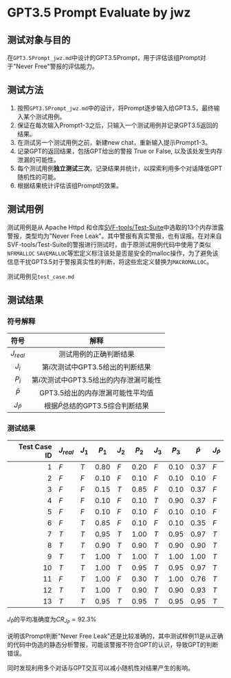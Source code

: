 # GPT3.5 Prompt Evaluate by jwz

## 测试对象与目的

在`GPT3.5Prompt_jwz.md`中设计的GPT3.5Prompt，用于评估该组Prompt对于"Never Free"警报的评估能力。

## 测试方法

1. 按照`GPT3.5Prompt_jwz.md`中的设计，将Prompt逐步输入给GPT3.5，最终输入某个测试用例。
2. 保证在每次输入Prompt1-3之后，只输入一个测试用例并记录GPT3.5返回的结果。
3. 在测试另一个测试用例之前，新建new chat，重新输入提示Prompt1-3。
4. 记录GPT的返回结果，包括GPT给出的警报 True or False, 以及该处发生内存泄漏的可能性。
5. 每个测试用例**独立测试三次**，记录结果并统计，以探索利用多个对话降低GPT随机性的可能。
6. 根据结果统计评估该组Prompt的效果。

## 测试用例

测试用例是从 Apache Httpd 和仓库[SVF-tools/Test-Suite](https://github.com/SVF-tools/Test-Suite/tree/master)中选取的13个内存泄露警报，类型均为"Never Free Leak"。其中警报有真实警报，也有误报。在对来自SVF-tools/Test-Suite的警报进行测试时，由于原测试用例代码中使用了类似`NFRMALLOC` `SAVEMALLOC`等宏定义标注该处是否是安全的malloc操作，为了避免该信息干扰GPT3.5对于警报真实性的判断，将这些宏定义替换为`MACROMALLOC`。

测试用例见`test_case.md`

## 测试结果

### 符号解释

|    符号     |                  解释                   |
| :---------: | :-------------------------------------: |
| $J_{real}$  |         测试用例的正确判断结果          |
|   $J_{i}$   |    第$i$次测试中GPT3.5给出的判断结果    |
|   $P_{i}$   | 第$i$次测试中GPT3.5给出的内存泄漏可能性 |
|  $\bar{P}$  |    GPT3.5给出的内存泄漏可能性平均值     |
| $J_\bar{P}$ |  根据$\bar{P}$总结的GPT3.5综合判断结果  |

### 测试结果

| Test Case ID | $J_{real}$ | $J_1$ | $P_1$  | $J_2$ | $P_2$  | $J_3$ | $P_3$  | $\bar{P}$ | $J_\bar{P}$ |
| -----------: | ---------- | ----- | ------ | ----- | ------ | ----- | ------ | --------- | ----------- |
|            1 | $F$        | $T$   | $0.80$ | $F$   | $0.20$ | $F$   | $0.10$ | $0.37$    | $F$         |
|            2 | $F$        | $F$   | $0.10$ | $F$   | $0.10$ | $F$   | $0.10$ | $0.10$    | $F$         |
|            3 | $F$        | $F$   | $0.15$ | $T$   | $0.85$ | $F$   | $0.10$ | $0.37$    | $F$         |
|            4 | $F$        | $F$   | $0.10$ | $F$   | $0.10$ | $T$   | $0.90$ | $0.37$    | $F$         |
|            5 | $F$        | $F$   | $0.10$ | $F$   | $0.10$ | $F$   | $0.10$ | $0.10$    | $F$         |
|            6 | $F$        | $T$   | $0.85$ | $F$   | $0.10$ | $F$   | $0.10$ | $0.35$    | $F$         |
|            7 | $T$        | $T$   | $0.95$ | $T$   | $1.00$ | $T$   | $0.95$ | $0.97$    | $T$         |
|            8 | $T$        | $T$   | $0.90$ | $T$   | $0.90$ | $T$   | $0.90$ | $0.90$    | $T$         |
|            9 | $T$        | $T$   | $1.00$ | $T$   | $1.00$ | $T$   | $1.00$ | $1.00$    | $T$         |
|           10 | $T$        | $T$   | $1.00$ | $T$   | $0.95$ | $T$   | $0.95$ | $0.97$    | $T$         |
|           11 | $F$        | $T$   | $1.00$ | $F$   | $0.30$ | $T$   | $1.00$ | $0.76$    | $T$         |
|           12 | $T$        | $T$   | $1.00$ | $T$   | $0.90$ | $T$   | $0.90$ | $0.93$    | $T$         |
|           13 | $T$        | $T$   | $0.95$ | $T$   | $0.95$ | $T$   | $0.95$ | $0.95$    | $T$         |

$J_\bar{P}$的平均准确度为$CR_{J_\bar{P}} = 92.3\%$

说明该Prompt判断"Never Free Leak"还是比较准确的，其中测试样例11是从正确的代码中伪造的静态分析警报，可能该警报不符合GPT的认识，导致GPT的判断错误。

同时发现利用多个对话与GPT交互可以减小随机性对结果产生的影响。
